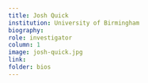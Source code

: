 ```yaml
---
title: Josh Quick
institution: University of Birmingham
biography:
role: investigator
column: 1
image: josh-quick.jpg
link: 
folder: bios
---
```

